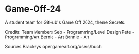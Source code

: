 # Game-Off-24
A student team for GitHub's Game Off 2024, theme Secrets.

Credits:
Team Members
Seb - Programming/Level Design 
Pete - Programming/Art
Bernie - Art
Bonnie - Art

Sources
Brackeys 
opengameart.org/users/buch 